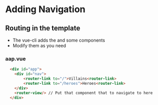 # Adding Navigation

## Routing in the template

- The vue-cli  adds the <router-view> and some <router-link> components
- Modify them as you need

### aap.vue

```html
  <div id="app">
    <div id="nav">
        <router-link to="/">Villains<router-link>
        <router-link to="/heroes">Heroes<router-link>
    </div>
    <router-view/> // Put that component that to navigate to here
  </div>
```
